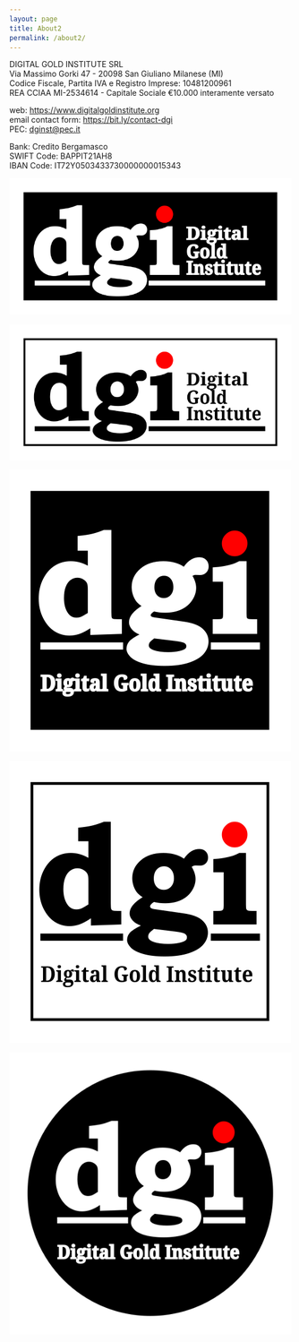 ```yaml
---
layout: page
title: About2
permalink: /about2/
---
```


DIGITAL GOLD INSTITUTE SRL  
Via Massimo Gorki 47 - 20098 San Giuliano Milanese (MI)  
Codice Fiscale, Partita IVA e Registro Imprese: 10481200961  
REA CCIAA MI-2534614 - Capitale Sociale €10.000 interamente versato

web: <https://www.digitalgoldinstitute.org>  
email contact form: <https://bit.ly/contact-dgi>  
PEC: [dginst@pec.it](mailto:dginst@pec.it)

Bank: Credito Bergamasco  
SWIFT Code: BAPPIT21AH8  
IBAN Code: IT72Y0503433730000000015343

![Digital Gold Institute SVG Logo](/images/logo/dgi-hor-neg.svg)

![Digital Gold Institute SVG Logo](/images/logo/dgi-hor-border.svg)

![Digital Gold Institute SVG Logo](/images/logo/dgi-square-neg.svg)

![Digital Gold Institute SVG Logo](/images/logo/dgi-square-border.svg)

![Digital Gold Institute SVG Logo](/images/logo/dgi-round-neg.svg)

